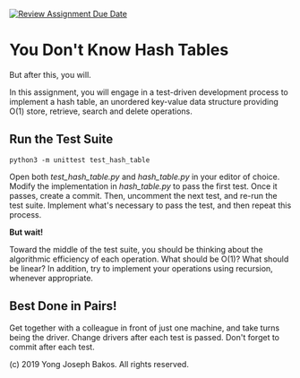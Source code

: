 [![Review Assignment Due Date](https://classroom.github.com/assets/deadline-readme-button-22041afd0340ce965d47ae6ef1cefeee28c7c493a6346c4f15d667ab976d596c.svg)](https://classroom.github.com/a/RT8DNEVn)
# You Don't Know Hash Tables

But after this, you will.

In this assignment, you will engage in a test-driven development process to
implement a hash table, an unordered key-value data structure providing O(1)
store, retrieve, search and delete operations.

## Run the Test Suite

`python3 -m unittest test_hash_table`

Open both *test_hash_table.py* and *hash_table.py* in your editor of choice. Modify the implementation in *hash_table.py* to pass the first test. Once it passes, create a commit. Then, uncomment the next test, and re-run the test suite. Implement what's necessary to pass the test, and then repeat this process.

**But wait!**

Toward the middle of the test suite, you should be thinking about the algorithmic efficiency of each operation. What should be O(1)? What should be linear? In addition, try to implement your operations using recursion, whenever appropriate.

## Best Done in Pairs!

Get together with a colleague in front of just one machine, and take turns being the driver. Change drivers after each test is passed. Don't forget to commit after each test.

(c) 2019 Yong Joseph Bakos. All rights reserved.
